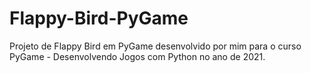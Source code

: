 # Flappy-Bird-PyGame
Projeto de Flappy Bird em PyGame desenvolvido por mim para o curso PyGame - Desenvolvendo Jogos com Python no ano de 2021.
